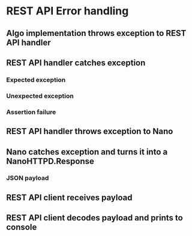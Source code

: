 # REST API Error handling



## Algo implementation throws exception to REST API handler

## REST API handler catches exception

### Expected exception

### Unexpected exception

### Assertion failure

## REST API handler throws exception to Nano

## Nano catches exception and turns it into a NanoHTTPD.Response

### JSON payload

## REST API client receives payload

## REST API client decodes payload and prints to console











